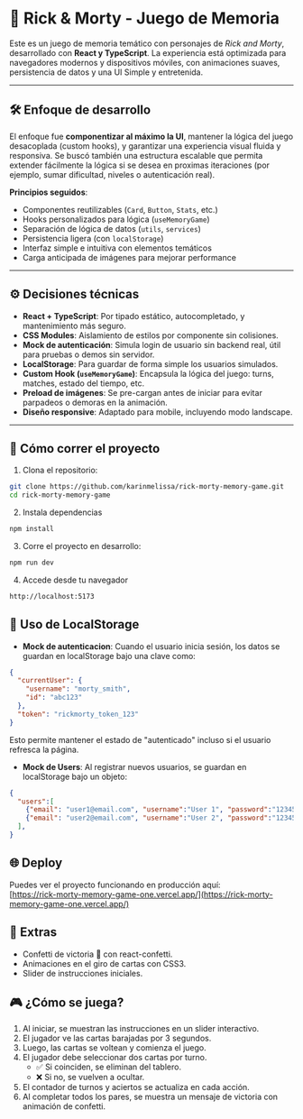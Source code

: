 # 🧠 Rick & Morty - Juego de Memoria

Este es un juego de memoria temático con personajes de *Rick and Morty*, desarrollado con **React y TypeScript**. La experiencia está optimizada para navegadores modernos y dispositivos móviles, con animaciones suaves, persistencia de datos y una UI Simple y entretenida.

---

## 🛠️ Enfoque de desarrollo

El enfoque fue **componentizar al máximo la UI**, mantener la lógica del juego desacoplada (custom hooks), y garantizar una experiencia visual fluida y responsiva. Se buscó también una estructura escalable que permita extender fácilmente la lógica si se desea en proximas iteraciones (por ejemplo, sumar dificultad, niveles o autenticación real).

**Principios seguidos**:

- Componentes reutilizables (`Card`, `Button`, `Stats`, etc.)
- Hooks personalizados para lógica (`useMemoryGame`)
- Separación de lógica de datos (`utils`, `services`)
- Persistencia ligera (con `localStorage`)
- Interfaz simple e intuitiva con elementos temáticos
- Carga anticipada de imágenes para mejorar performance

---

## ⚙️ Decisiones técnicas

- **React + TypeScript**: Por tipado estático, autocompletado, y mantenimiento más seguro.
- **CSS Modules**: Aislamiento de estilos por componente sin colisiones.
- **Mock de autenticación**: Simula login de usuario sin backend real, útil para pruebas o demos sin servidor.
- **LocalStorage**: Para guardar de forma simple los usuarios simulados.
- **Custom Hook (`useMemoryGame`)**: Encapsula la lógica del juego: turns, matches, estado del tiempo, etc.
- **Preload de imágenes**: Se pre-cargan antes de iniciar para evitar parpadeos o demoras en la animación.
- **Diseño responsive**: Adaptado para mobile, incluyendo modo landscape.

---

## 🚀 Cómo correr el proyecto

1. Clona el repositorio:

```bash
git clone https://github.com/karinmelissa/rick-morty-memory-game.git
cd rick-morty-memory-game
```

2. Instala dependencias 
```bash
npm install
```

3. Corre el proyecto en desarrollo:
```bash
npm run dev
```

4. Accede desde tu navegador 
```bash
http://localhost:5173
```
## 💾 Uso de LocalStorage

- **Mock de autenticacion**: Cuando el usuario inicia sesión, los datos se guardan en localStorage bajo una clave como:

```json
{
  "currentUser": {
    "username": "morty_smith",
    "id": "abc123"
  },
  "token": "rickmorty_token_123"
}
```
Esto permite mantener el estado de "autenticado" incluso si el usuario refresca la página.

- **Mock de Users**: Al registrar nuevos usuarios, se guardan en localStorage bajo un objeto:

```json
{
  "users":[
    {"email": "user1@email.com", "username":"User 1", "password":"123456"},
    {"email": "user2@email.com", "username":"User 2", "password":"123456"},
  ],
}
```

## 🌐 Deploy

Puedes ver el proyecto funcionando en producción aquí:  
[https://rick-morty-memory-game-one.vercel.app/](https://rick-morty-memory-game-one.vercel.app/)



## 🎨 Extras

- Confetti de victoria 🎉 con react-confetti.
- Animaciones en el giro de cartas con CSS3.
- Slider de instrucciones iniciales.

## 🎮 ¿Cómo se juega?

1. Al iniciar, se muestran las instrucciones en un slider interactivo.
2. El jugador ve las cartas barajadas por 3 segundos.
3. Luego, las cartas se voltean y comienza el juego.
4. El jugador debe seleccionar dos cartas por turno.
   - ✅ Si coinciden, se eliminan del tablero.
   - ❌ Si no, se vuelven a ocultar.
5. El contador de turnos y aciertos se actualiza en cada acción.
6. Al completar todos los pares, se muestra un mensaje de victoria con animación de confetti.


